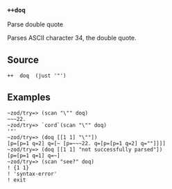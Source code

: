 ### `++doq`

Parse double quote

Parses ASCII character 34, the double quote.

Source
------

    ++  doq  (just '"')

Examples
--------

    ~zod/try=> (scan "\"" doq)
    ~~~22.
    ~zod/try=> `cord`(scan "\"" doq)
    '"'
    ~zod/try=> (doq [[1 1] "\""])
    [p=[p=1 q=2] q=[~ [p=~~~22. q=[p=[p=1 q=2] q=""]]]]
    ~zod/try=> (doq [[1 1] "not successfully parsed"])
    [p=[p=1 q=1] q=~]
    ~zod/try=> (scan "see?" doq)
    ! {1 1}
    ! 'syntax-error'
    ! exit 


